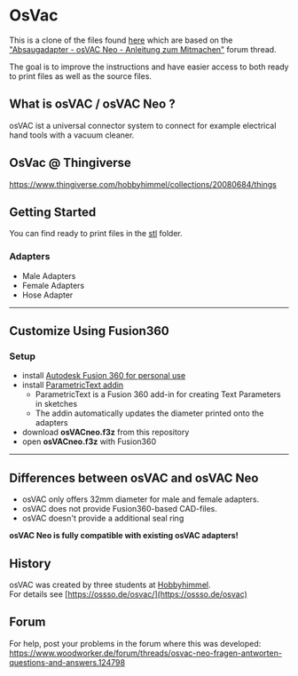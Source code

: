 # OsVac

This is a clone of the files found [here](https://magentacloud.de/s/BDpLEjPRDfsMpE7) which are based on the 
["Absaugadapter - osVAC Neo - Anleitung zum Mitmachen"](https://www.woodworker.de/forum/threads/absaugadapter-osvac-neo-anleitung-zum-mitmachen.120713/) forum thread. 

The goal is to improve the instructions and have easier access to both ready to print files as well as the source files.

## What is osVAC / osVAC Neo ?

osVAC ist a universal connector system to connect for example electrical hand tools with a vacuum cleaner.

## OsVac @ Thingiverse

https://www.thingiverse.com/hobbyhimmel/collections/20080684/things

## Getting Started

You can find ready to print files in the [stl](stl) folder.

### Adapters

- Male Adapters
- Female Adapters
- Hose Adapter

---

## Customize Using Fusion360

### Setup
- install [Autodesk Fusion 360 for personal use](https://www.autodesk.com/products/fusion-360/personal)
- install [ParametricText addin](https://apps.autodesk.com/FUSION/de/Detail/Index?id=2114937992453312456&appLang=en&os=Win64) 
    - ParametricText is a Fusion 360 add-in for creating Text Parameters in sketches
    - The addin automatically updates the diameter printed onto the adapters
- download **osVACneo.f3z** from this repository
- open **osVACneo.f3z** with Fusion360
---

## Differences between osVAC and osVAC Neo

- osVAC only offers 32mm diameter for male and female adapters.
- osVAC does not provide Fusion360-based CAD-files.
- osVAC doesn't provide a additional seal ring

**osVAC Neo is fully compatible with existing osVAC adapters!**

## History
osVAC was created by three students at [Hobbyhimmel](https://hobbyhimmel.de/).  
For details see 
[https://ossso.de/osvac/](https://ossso.de/osvac)


## Forum

For help, post your problems in the forum where this was developed:
https://www.woodworker.de/forum/threads/osvac-neo-fragen-antworten-questions-and-answers.124798